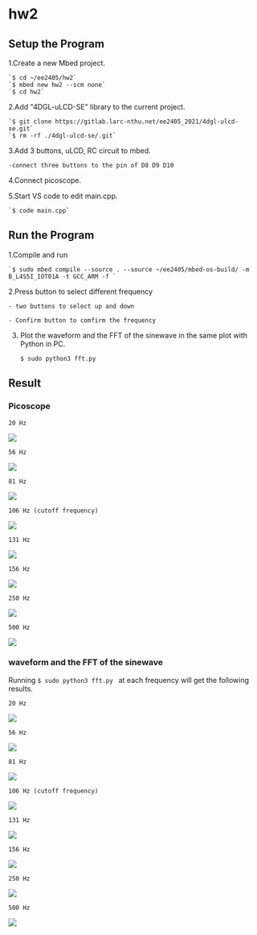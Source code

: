 # hw2

## Setup the Program 

1.Create a new Mbed project.

    `$ cd ~/ee2405/hw2`
    `$ mbed new hw2 --scm none`
    `$ cd hw2`    

2.Add "4DGL-uLCD-SE" library to the current project.

    `$ git clone https://gitlab.larc-nthu.net/ee2405_2021/4dgl-ulcd-se.git`
    `$ rm -rf ./4dgl-ulcd-se/.git`
    
3.Add 3 buttons, uLCD, RC circuit to mbed.

    -connect three buttons to the pin of D8 D9 D10

4.Connect picoscope.

5.Start VS code to edit main.cpp.

    `$ code main.cpp`
    
## Run the Program 

1.Compile and run

    `$ sudo mbed compile --source . --source ~/ee2405/mbed-os-build/ -m B_L4S5I_IOT01A -t GCC_ARM -f `
    
2.Press button to select different frequency
    
    - two buttons to select up and down
    
    - Confirm button to comfirm the frequency

3. Plot the waveform and the FFT of the sinewave in the same plot with Python in PC.

    `$ sudo python3 fft.py ` 

## Result

###  Picoscope

    20 Hz

 ![](1.png)

    56 Hz

![](2.png)

    81 Hz

![](3.png)

    106 Hz (cutoff frequency)

![](5.png)

    131 Hz
    
 ![](6.png)

    156 Hz
    
 ![](7.png)

    250 Hz
    
![](8.png)

    500 Hz

![](9.png)


###  waveform and the FFT of the sinewave

  Running `$ sudo python3 fft.py ` at each frequency will get the following results.

    20 Hz

 ![](20.png)

    56 Hz

![](56.png)

    81 Hz

![](81.png)

    106 Hz (cutoff frequency)

![](106.png)

    131 Hz
    
 ![](131.png)

    156 Hz
    
 ![](156.png)

    250 Hz
    
![](250.png)

    500 Hz

![](500.png)

